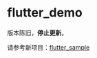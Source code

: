 # flutter_demo

版本陈旧，**停止更新**。

请参考新项目：[flutter_sample](https://github.com/tangnuo/flutter_sample)

